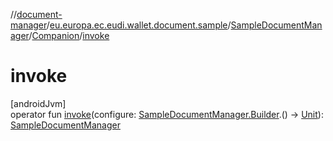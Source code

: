 //[document-manager](../../../../index.md)/[eu.europa.ec.eudi.wallet.document.sample](../../index.md)/[SampleDocumentManager](../index.md)/[Companion](index.md)/[invoke](invoke.md)

# invoke

[androidJvm]\
operator fun [invoke](invoke.md)(configure: [SampleDocumentManager.Builder](../-builder/index.md).()
-&gt; [Unit](https://kotlinlang.org/api/latest/jvm/stdlib/kotlin/-unit/index.html)): [SampleDocumentManager](../index.md)
